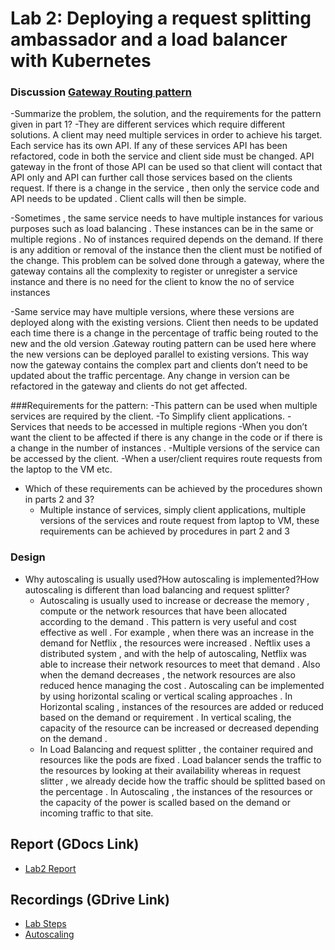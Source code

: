 
# Lab 2: Deploying a request splitting ambassador and a load balancer with Kubernetes

### Discussion [Gateway Routing pattern](https://learn.microsoft.com/en-us/azure/architecture/patterns/gateway-routing)
-Summarize the problem, the solution, and the requirements for the pattern given in part 1?
  -They are different services which require different solutions. A client may need multiple services in order to achieve his target.  Each service has its own API. If any of these services API  has been refactored, code in both the service and client side must be changed. API gateway in the front of those API can be used so that client will contact that API only and API can further call those services based on the clients request. If there is a change in the service , then only the service code and API needs to be updated . Client calls will then be simple.
  
  -Sometimes , the same service needs to have multiple instances for various purposes such as load balancing . These instances can be in the same or multiple regions . No of instances required depends on the demand. If there is any addition or removal of the instance then the client must be notified of the change. This problem  can be solved done through a gateway, where the gateway contains all the complexity to register or unregister a service instance and there is no need for the client to know the no of service instances 
  
 -Same service may have multiple versions, where these versions are deployed along with the existing versions. Client then needs to be updated each time there is a change in the percentage of traffic being routed to the new  and the old version .Gateway routing pattern can be used here where the new versions can be deployed parallel to existing versions. This way now the gateway contains the complex part and clients don’t need to be updated about the traffic percentage. Any change in version can be refactored in the gateway and clients do not get affected.
 
###Requirements for the pattern:
-This pattern can be used when multiple services are required by the client.
-To Simplify client applications.
-Services that needs to be accessed in multiple regions 
-When you don’t want the client to be affected if there is any change in the code or if there is a change in the number of instances  .
-Multiple versions of the service can be accessed by the client.
-When a user/client requires route requests from the laptop to the VM etc. 

- Which of these requirements can be achieved by the procedures shown in parts 2 and 3?
    - Multiple instance  of services, simply client applications, multiple versions of the services and route request from laptop to VM, these requirements can be achieved by procedures in part 2 and 3 

### Design
- Why autoscaling is usually used?How autoscaling is implemented?How autoscaling is different than load balancing and request splitter?
    - Autoscaling is usually used to increase or decrease the memory , compute or the network resources that have been allocated according to the demand . This pattern is very useful and cost effective as well . For example , when there was an increase in the demand for Netflix , the resources were increased . Neftlix uses a distributed system , and with the help of autoscaling, Netflix was able to increase their network resources to meet that demand . Also when the demand decreases , the network resources are also reduced hence managing the cost . Autoscaling can be implemented by using horizontal scaling or vertical scaling approaches . In Horizontal scaling , instances of the resources are added or reduced based on the demand or requirement . In vertical scaling, the capacity of the resource can be increased or decreased depending on the demand . 
  - In Load Balancing and request splitter , the container required and resources like the pods are fixed . Load balancer sends the traffic to the resources by looking at their availability whereas in request slitter , we already decide how the traffic should be splitted based on the percentage . In Autoscaling , the instances of the resources or the capacity of the power is scalled based on the demand or incoming traffic to that site.




## Report (GDocs Link)
- [Lab2 Report](https://docs.google.com/document/d/1GJHmIncwdRjKDRSpfJcif2BP5ITUePLPujTdtfGqsQQ/edit?usp=sharing)

## Recordings (GDrive Link)
- [Lab Steps](https://drive.google.com/file/d/1enYkfeTG57Is2PeCdWJtIkwo7wMYN7w8/view?usp=sharing)
- [Autoscaling](https://drive.google.com/file/d/1U0UBBNsve8n61z04RpxyA8I9EEwAXjDd/view?usp=sharing)

